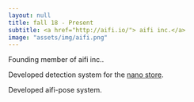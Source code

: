```yaml
---
layout: null
title: fall 18 - Present
subtitle: <a href="http://aifi.io/"> aifi inc.</a>
image: "assets/img/aifi.png"
---
```

Founding member of aifi inc..

Developed detection system for the <a href="http://nanostore.ai/"> nano store</a>.

Developed aifi-pose system.
